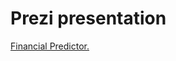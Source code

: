 # Prezi presentation
[Financial Predictor.](http://prezi.com/za-yjpf8x9md/?utm_campaign=share&utm_medium=copy&rc=ex0share)
